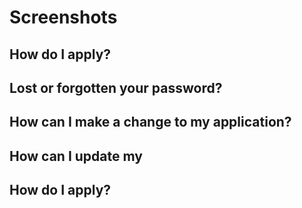 



# Screenshots



## How do I apply?



## Lost or forgotten your password?



## How can I make a change to my application?



## How can I update my



## How do I apply?


